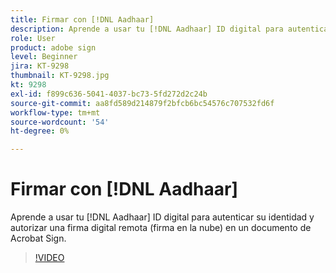 ```yaml
---
title: Firmar con [!DNL Aadhaar]
description: Aprende a usar tu [!DNL Aadhaar] ID digital para autenticar su identidad y autorizar una firma digital remota (firma en la nube) en un documento de Acrobat Sign
role: User
product: adobe sign
level: Beginner
jira: KT-9298
thumbnail: KT-9298.jpg
kt: 9298
exl-id: f899c636-5041-4037-bc73-5fd272d2c24b
source-git-commit: aa8fd589d214879f2bfcb6bc54576c707532fd6f
workflow-type: tm+mt
source-wordcount: '54'
ht-degree: 0%

---
```


# Firmar con [!DNL Aadhaar]

Aprende a usar tu [!DNL Aadhaar] ID digital para autenticar su identidad y autorizar una firma digital remota (firma en la nube) en un documento de Acrobat Sign.

>[!VIDEO](https://video.tv.adobe.com/v/338362?quality=12&learn=on&hidetitle=true)
